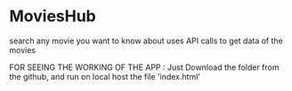# MoviesHub
search any movie you want to know about 
uses API calls to get data of the movies

FOR SEEING THE WORKING OF THE APP : 
Just Download the folder from the github,  and run on local host the file 'index.html'
